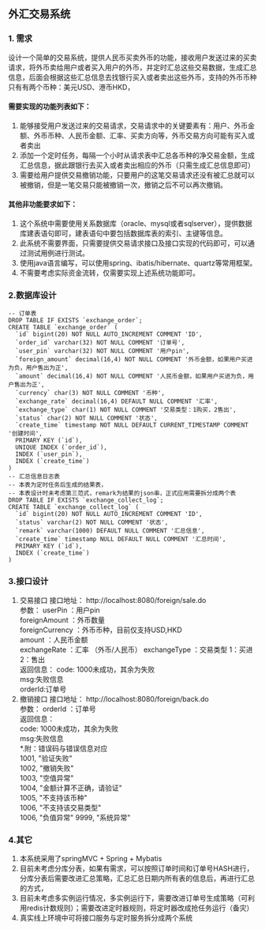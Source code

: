 ## 外汇交易系统

### 1. 需求
设计一个简单的交易系统，提供人民币买卖外币的功能，接收用户发送过来的买卖请求，将外币卖给用户或者买入用户的外币，并定时汇总这些交易数据，生成汇总信息，后面会根据这些汇总信息去找银行买入或者卖出这些外币，支持的外币币种只有有两个币种：美元USD、港币HKD，

#### 需要实现的功能列表如下：

1. 能够接受用户发送过来的交易请求，交易请求中的关键要素有：用户、外币金额、外币币种、人民币金额、汇率、买卖方向等，外币交易方向可能有买入或者卖出
2. 添加一个定时任务，每隔一个小时从请求表中汇总各币种的净交易金额，生成汇总信息，据此跟银行去买入或者卖出相应的外币（只需生成汇总信息即可）
3. 需要给用户提供交易撤销功能，只要用户的这笔交易请求还没有被汇总就可以被撤销，但是一笔交易只能被撤销一次，撤销之后不可以再次撤销。

#### 其他非功能要求如下：

1. 这个系统中需要使用关系数据库（oracle、mysql或者sqlserver），提供数据库建表语句即可，建表语句中要包括数据库表的索引、主键等信息。
2. 此系统不需要界面，只需要提供交易请求接口及接口实现的代码即可，可以通过测试用例进行测试。
3. 使用java语言编写，可以使用spring、ibatis/hibernate、quartz等常用框架。
4. 不需要考虑实际资金流转，仅需要实现上述系统功能即可。

### 2.数据库设计

```
-- 订单表
DROP TABLE IF EXISTS `exchange_order`;
CREATE TABLE `exchange_order` (
  `id` bigint(20) NOT NULL AUTO_INCREMENT COMMENT 'ID',
  `order_id` varchar(32) NOT NULL COMMENT '订单号',
  `user_pin` varchar(32) NOT NULL COMMENT '用户pin',
  `foreign_amount` decimal(16,4) NOT NULL COMMENT '外币金额，如果用户买进为负，用户售出为正',
  `amount` decimal(16,4) NOT NULL COMMENT '人民币金额，如果用户买进为负，用户售出为正',
  `currency` char(3) NOT NULL COMMENT '币种',
  `exchange_rate` decimal(16,4) DEFAULT NULL COMMENT '汇率',
  `exchange_type` char(1) NOT NULL COMMENT '交易类型：1购买，2售出',
  `status` char(2) NOT NULL COMMENT '状态',
  `create_time` timestamp NOT NULL DEFAULT CURRENT_TIMESTAMP COMMENT '创建时间',
  PRIMARY KEY (`id`),
  UNIQUE INDEX (`order_id`),
  INDEX (`user_pin`),
  INDEX (`create_time`)
)
-- 汇总信息日志表
-- 本表为定时任务后生成的结果表，
-- 本表设计时未考虑第三范式，remark为结果的json串，正式应用需要拆分成两个表
DROP TABLE IF EXISTS `exchange_collect_log`;
CREATE TABLE `exchange_collect_log` (
  `id` bigint(20) NOT NULL AUTO_INCREMENT COMMENT 'ID',
  `status` varchar(2) NOT NULL COMMENT '状态',
  `remark` varchar(1000) DEFAULT NULL COMMENT '汇总信息',
  `create_time` timestamp NULL DEFAULT NULL COMMENT '汇总时间',
  PRIMARY KEY (`id`),
  INDEX (`create_time`)
)
```

### 3.接口设计
1. 交易接口
    接口地址： http://localhost:8080/foreign/sale.do  
    参数：      userPin ：用户pin  
               foreignAmount ：外币数量  
               foreignCurrency ：外币币种，目前仅支持USD,HKD  
               amount ：人民币金额  
               exchangeRate ：汇率 （外币/人民币）
               exchangeType ：交易类型 1：买进 2：售出  
    返回信息：
                   code: 1000未成功，其余为失败  
                   msg:失败信息  
                   orderId:订单号  
2. 撤销接口
    接口地址： http://localhost:8080/foreign/back.do  
            参数：      orderId ：订单号  
            返回信息：  
                   code: 1000未成功，其余为失败  
                   msg:失败信息  
*.附：错误码与错误信息对应  
   1001, "验证失败"  
   1002, "撤销失败"  
   1003, "空值异常"  
   1004, "金额计算不正确，请验证"  
   1005, "不支持该币种"  
   1006, "不支持该交易类型"  
   1006, "负值异常"
   9999, "系统异常"

### 4.其它

1. 本系统采用了springMVC + Spring + Mybatis
2. 目前未考虑分库分表，如果有需求，可以按照订单时间和订单号HASH进行，分库分表后需要改进汇总策略，汇总汇总日期内所有表的信息后，再进行汇总的方式，
3. 目前未考虑多实例运行情况，多实例运行下，需要改进订单号生成策略（可利用redis计数规则）；需要改进定时器规则，将定时器改成抢任务运行（备灾）
4. 真实线上环境中可将接口服务与定时服务拆分成两个系统
